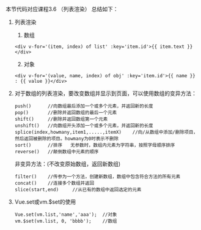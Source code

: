 本节代码对应课程3.6 （列表渲染）  总结如下：

1. 列表渲染
    1. 数组
    ```
    <div v-for='(item, index) of list' :key='item.id'>{{ item.text }}</div>
    ```
    2. 对象
    ```
    <div v-for='(value, name, index) of obj' :key='item.id'>{{ name }} : {{ value }}</div>
    ```
2. 对于数组的列表渲染，要改变数组并显示到页面，可以使用数组的变异方法：
    ```
    push()      //向数组最后添加一个或多个元素，并返回新的长度
    pop()       //删除并返回数组的最后一个元素
    shift()     //删除并返回数组第一个元素
    unshift()   //向数组开头添加一个或多个元素，并返回新的长度
    splice(index,howmany,item1,.....,itemX)    //向/从数组中添加/删除项目，然后返回被删除的项目。howmany为0时表示不删除
    sort()      //排序   无参数时，数组内元素为字符串，按照字母顺序排序
    reverse()   //颠倒数组中元素的顺序
    ```
    非变异方法：(不改变原始数组，返回新数组)

    ```
    filter()    //传参为一个方法，创建新数组，数组中包含符合方法的所有元素
    concat()    //连接多个数组并返回
    slice(start,end)     //从已有的数组中返回选定的元素
    ```
3. Vue.set或vm.$set的使用
    ```
    Vue.set(vm.list,'name','aaa');  //对象
    vm.$set(vm.list, 0, 'bbbb');    //数组
    ```

